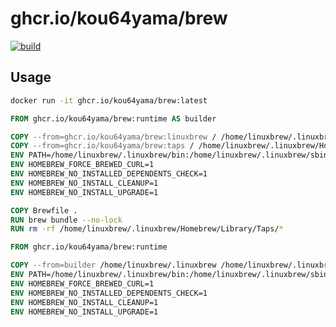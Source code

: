 # ghcr.io/kou64yama/brew

[![build](https://github.com/kou64yama/brew-image/actions/workflows/docker.yml/badge.svg?event=push)](https://github.com/kou64yama/brew-image/actions/workflows/docker.yml)

## Usage

```bash
docker run -it ghcr.io/kou64yama/brew:latest
```

```dockerfile
FROM ghcr.io/kou64yama/brew:runtime AS builder

COPY --from=ghcr.io/kou64yama/brew:linuxbrew / /home/linuxbrew/.linuxbrew
COPY --from=ghcr.io/kou64yama/brew:taps / /home/linuxbrew/.linuxbrew/Homebrew/Library/Taps
ENV PATH=/home/linuxbrew/.linuxbrew/bin:/home/linuxbrew/.linuxbrew/sbin:$PATH
ENV HOMEBREW_FORCE_BREWED_CURL=1
ENV HOMEBREW_NO_INSTALLED_DEPENDENTS_CHECK=1
ENV HOMEBREW_NO_INSTALL_CLEANUP=1
ENV HOMEBREW_NO_INSTALL_UPGRADE=1

COPY Brewfile .
RUN brew bundle --no-lock
RUN rm -rf /home/linuxbrew/.linuxbrew/Homebrew/Library/Taps/*

FROM ghcr.io/kou64yama/brew:runtime

COPY --from=builder /home/linuxbrew/.linuxbrew /home/linuxbrew/.linuxbrew
ENV PATH=/home/linuxbrew/.linuxbrew/bin:/home/linuxbrew/.linuxbrew/sbin:$PATH
ENV HOMEBREW_FORCE_BREWED_CURL=1
ENV HOMEBREW_NO_INSTALLED_DEPENDENTS_CHECK=1
ENV HOMEBREW_NO_INSTALL_CLEANUP=1
ENV HOMEBREW_NO_INSTALL_UPGRADE=1
```
